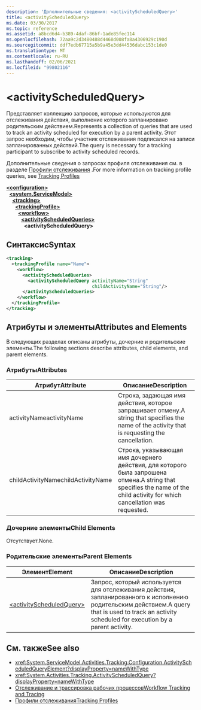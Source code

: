 ```yaml
---
description: 'Дополнительные сведения: <activityScheduledQuery>'
title: <activityScheduledQuery>
ms.date: 03/30/2017
ms.topic: reference
ms.assetid: a8bcd6d4-b389-4daf-86bf-1ade85fec114
ms.openlocfilehash: 72aa9c2d3480488d4468d008fa8a4306929c190d
ms.sourcegitcommit: ddf7edb67715a5b9a45e3dd44536dabc153c1de0
ms.translationtype: MT
ms.contentlocale: ru-RU
ms.lasthandoff: 02/06/2021
ms.locfileid: "99802116"
---
```

# \<activityScheduledQuery>

<span data-ttu-id="2a39c-102">Представляет коллекцию запросов, которые используются для отслеживания действия, выполнение которого запланировано родительским действием.</span><span class="sxs-lookup"><span data-stu-id="2a39c-102">Represents a collection of queries that are used to track an activity scheduled for execution by a parent activity.</span></span> <span data-ttu-id="2a39c-103">Этот запрос необходим, чтобы участник отслеживания подписался на записи запланированных действий.</span><span class="sxs-lookup"><span data-stu-id="2a39c-103">The query is necessary for a tracking participant to subscribe to activity scheduled records.</span></span>  
  
 <span data-ttu-id="2a39c-104">Дополнительные сведения о запросах профиля отслеживания см. в разделе [Профили отслеживания](../../../windows-workflow-foundation/tracking-profiles.md) .</span><span class="sxs-lookup"><span data-stu-id="2a39c-104">For more information on tracking profile queries, see [Tracking Profiles](../../../windows-workflow-foundation/tracking-profiles.md)</span></span>  
  
[**\<configuration>**](../configuration-element.md)\
&nbsp;&nbsp;[**\<system.ServiceModel>**](system-servicemodel-of-workflow.md)\
&nbsp;&nbsp;&nbsp;&nbsp;[**\<tracking>**](tracking.md)\
&nbsp;&nbsp;&nbsp;&nbsp;&nbsp;&nbsp;[**\<trackingProfile>**](trackingprofile.md)\
&nbsp;&nbsp;&nbsp;&nbsp;&nbsp;&nbsp;&nbsp;&nbsp;[**\<workflow>**](workflow.md)\
&nbsp;&nbsp;&nbsp;&nbsp;&nbsp;&nbsp;&nbsp;&nbsp;&nbsp;&nbsp;[**\<activityScheduledQueries>**](activityscheduledqueries.md)\
&nbsp;&nbsp;&nbsp;&nbsp;&nbsp;&nbsp;&nbsp;&nbsp;&nbsp;&nbsp;&nbsp;&nbsp;**\<activityScheduledQuery>**  
  
## <a name="syntax"></a><span data-ttu-id="2a39c-105">Синтаксис</span><span class="sxs-lookup"><span data-stu-id="2a39c-105">Syntax</span></span>  
  
```xml
<tracking>
  <trackingProfile name="Name">
    <workflow>
      <activityScheduledQueries>
        <activityScheduledQuery activityName="String"
                                childActivityName="String"/>
      </activityScheduledQueries>
    </workflow>
  </trackingProfile>
</tracking>  
```  
  
## <a name="attributes-and-elements"></a><span data-ttu-id="2a39c-106">Атрибуты и элементы</span><span class="sxs-lookup"><span data-stu-id="2a39c-106">Attributes and Elements</span></span>  

 <span data-ttu-id="2a39c-107">В следующих разделах описаны атрибуты, дочерние и родительские элементы.</span><span class="sxs-lookup"><span data-stu-id="2a39c-107">The following sections describe attributes, child elements, and parent elements.</span></span>  
  
### <a name="attributes"></a><span data-ttu-id="2a39c-108">Атрибуты</span><span class="sxs-lookup"><span data-stu-id="2a39c-108">Attributes</span></span>  
  
|<span data-ttu-id="2a39c-109">Атрибут</span><span class="sxs-lookup"><span data-stu-id="2a39c-109">Attribute</span></span>|<span data-ttu-id="2a39c-110">Описание</span><span class="sxs-lookup"><span data-stu-id="2a39c-110">Description</span></span>|  
|---------------|-----------------|  
|<span data-ttu-id="2a39c-111">activityName</span><span class="sxs-lookup"><span data-stu-id="2a39c-111">activityName</span></span>|<span data-ttu-id="2a39c-112">Строка, задающая имя действия, которое запрашивает отмену.</span><span class="sxs-lookup"><span data-stu-id="2a39c-112">A string that specifies the name of the activity that is requesting the cancellation.</span></span>|  
|<span data-ttu-id="2a39c-113">childActivityName</span><span class="sxs-lookup"><span data-stu-id="2a39c-113">childActivityName</span></span>|<span data-ttu-id="2a39c-114">Строка, указывающая имя дочернего действия, для которого была запрошена отмена.</span><span class="sxs-lookup"><span data-stu-id="2a39c-114">A string that specifies the name of the child activity for which cancellation was requested.</span></span>|  
  
### <a name="child-elements"></a><span data-ttu-id="2a39c-115">Дочерние элементы</span><span class="sxs-lookup"><span data-stu-id="2a39c-115">Child Elements</span></span>  

 <span data-ttu-id="2a39c-116">Отсутствует.</span><span class="sxs-lookup"><span data-stu-id="2a39c-116">None.</span></span>  
  
### <a name="parent-elements"></a><span data-ttu-id="2a39c-117">Родительские элементы</span><span class="sxs-lookup"><span data-stu-id="2a39c-117">Parent Elements</span></span>  
  
|<span data-ttu-id="2a39c-118">Элемент</span><span class="sxs-lookup"><span data-stu-id="2a39c-118">Element</span></span>|<span data-ttu-id="2a39c-119">Описание</span><span class="sxs-lookup"><span data-stu-id="2a39c-119">Description</span></span>|  
|-------------|-----------------|  
|[\<activityScheduledQuery>](activityscheduledquery.md)|<span data-ttu-id="2a39c-120">Запрос, который используется для отслеживания действия, запланированного к исполнению родительским действием.</span><span class="sxs-lookup"><span data-stu-id="2a39c-120">A query that is used to track an activity scheduled for execution by a parent activity.</span></span>|  
  
## <a name="see-also"></a><span data-ttu-id="2a39c-121">См. также</span><span class="sxs-lookup"><span data-stu-id="2a39c-121">See also</span></span>

- <xref:System.ServiceModel.Activities.Tracking.Configuration.ActivityScheduledQueryElement?displayProperty=nameWithType>
- <xref:System.Activities.Tracking.ActivityScheduledQuery?displayProperty=nameWithType>
- [<span data-ttu-id="2a39c-122">Отслеживание и трассировка рабочих процессов</span><span class="sxs-lookup"><span data-stu-id="2a39c-122">Workflow Tracking and Tracing</span></span>](../../../windows-workflow-foundation/workflow-tracking-and-tracing.md)
- [<span data-ttu-id="2a39c-123">Профили отслеживания</span><span class="sxs-lookup"><span data-stu-id="2a39c-123">Tracking Profiles</span></span>](../../../windows-workflow-foundation/tracking-profiles.md)
